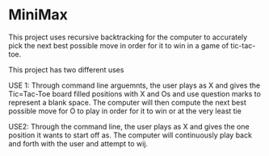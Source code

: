 # MiniMax

This project uses recursive backtracking for the computer to accurately pick the next best possible move in order for it to win in a game of tic-tac-toe.

This project has two different uses

USE 1:
Through command line arguemnts, the user plays as X and gives the Tic=Tac-Toe board filled positions with X and Os and use question marks to represent a blank space.
The computer will then compute the next best possible move for O to play in order for it to win or at the very least tie

USE2:
Through the command line, the user plays as X and gives the one position it wants to start off as. The computer will continuously play back and forth with the user and attempt to wij.
